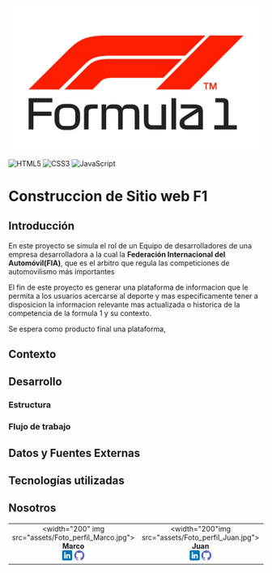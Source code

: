 ![F1](img/F1-Logo-2018.png)
<br />

![HTML5](https://img.shields.io/badge/-HTML5-333333?style=flat&logo=html5)
![CSS3](https://img.shields.io/badge/-CSS3-333333?style=flat&logo=css3)
![JavaScript](https://img.shields.io/badge/-JavaScript-333333?style=flat&logo=javascript)


# Construccion de Sitio web F1

## Introducción

En este proyecto se simula el rol de un Equipo de desarrolladores de una empresa desarrolladora a la cual la  **Federación Internacional del Automóvil(FIA)**, que es el arbitro que regula las competiciones de automovilismo más importantes 

El fin de este proyecto es generar una plataforma de informacion que le permita a los usuarios acercarse al deporte y mas especificamente tener a disposicion la informacion relevante mas actualizada o historica de la competencia de la formula 1 y su contexto. 

Se espera como producto final una plataforma,

## Contexto


## Desarrollo


### Estructura


### Flujo de trabajo


## Datos y Fuentes Externas


## Tecnologías utilizadas


## Nosotros

<div align="center">
  
|      |      |      |      |
| :--: | :--: | :--: | :--: |
| <width="200" img src="assets/Foto_perfil_Marco.jpg"><br>**Marco**<br>[<img src="assets/linkedin.png" style="width:20px;">](https://www.linkedin.com/in/marco-antonio-caro-22459711b) [<img src="assets/github.png" style="width:20px;">](https://github.com/marco11235813) | <width="200"img src="assets/Foto_perfil_Juan.jpg"><br>**Juan**<br>[<img src="assets/linkedin.png" style="width:20px;">](http://www.linkedin.com/in/juan-manuel-yunes-mor) [<img src="assets/github.png" style="width:20px;">](https://github.com/jyunesmor) | <width="200"img src="assets/Foto_perfil_Leandro.jpg"><br>**Leandro**<br>[<img src="assets/linkedin.png" style="width:20px;">](http://www.linkedin.com/in/leandro-mambelli-79834a6b) [<img src="assets/github.png" style="width:20px;">](LINK_GITHUB_INTEGRANTE3) | <width="200" img src="assets/Foto_perfil_Lourdes.jpg"><br>**Lourdes**<br>[<img src="assets/linkedin.png" style="width:20px;">](https://www.linkedin.com/in/lourdes-pomponio-68ba6a245) [<img src="assets/github.png" style="width:20px;">](LINK_GITHUB_IN)
  
</div>


